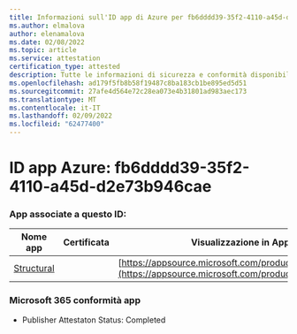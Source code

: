 ```yaml
---
title: Informazioni sull'ID app di Azure per fb6dddd39-35f2-4110-a45d-d2e73b946cae
ms.author: elmalova
author: elenamalova
ms.date: 02/08/2022
ms.topic: article
ms.service: attestation
certification_type: attested
description: Tutte le informazioni di sicurezza e conformità disponibili per fb6dddd39-35f2-4110-a45d-d2e73b946cae.
ms.openlocfilehash: ad179f5fb8b58f19487c8ba183cb1be895ed5d51
ms.sourcegitcommit: 27afe4d564e72c28ea073e4b31801ad983aec173
ms.translationtype: MT
ms.contentlocale: it-IT
ms.lasthandoff: 02/09/2022
ms.locfileid: "62477400"
---
```

# <a name="azure-app-id-fb6ddd39-35f2-4110-a45d-d2e73b946cae"></a>ID app Azure: fb6dddd39-35f2-4110-a45d-d2e73b946cae


### <a name="apps-associated-with-this-id"></a>App associate a questo ID:
| **Nome app** | **Certificata** | **Visualizzazione in AppSource** |
|--------------|---------------|-----------------------|
| [Structural](https://docs.microsoft.com/microsoft-365-app-certification/forward/WA200002514) |  | [https://appsource.microsoft.com/product/office/WA200002514](https://appsource.microsoft.com/product/office/WA200002514) |

### <a name="microsoft-365-app-compliance-status"></a>Microsoft 365 conformità app
- Publisher Attestaton Status: Completed
